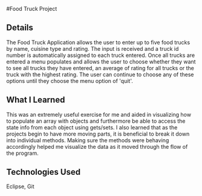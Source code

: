 #Food Truck Project



## Details
The Food Truck Application allows the user to enter up to five food trucks by name, cuisine type and rating. The input is 
received and a truck id number is automatically assigned to each truck entered. Once all trucks are entered a menu populates
and allows the user to choose whether they want to see all trucks they have entered, an average of rating for all trucks or
the truck with the highest rating. The user can continue to choose any of these options until they choose the menu option of 
'quit'.

## What I Learned
This was an extremely useful exercise for me and aided in visualizing how to populate an array with objects and furthermore
be able to access the state info from each object using gets/sets. I also learned that as the projects begin to have more
moving parts, it is beneficial to break it down into individual methods. Making sure the methods were behaving accordingly
helped me visualize the data as it moved through the flow of the program.


## Technologies Used
Eclipse, Git